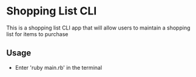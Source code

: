 # Shopping List CLI
This is a shopping list CLI app that will allow users to maintain a shopping list for items to purchase
## Usage
- Enter 'ruby main.rb' in the terminal

